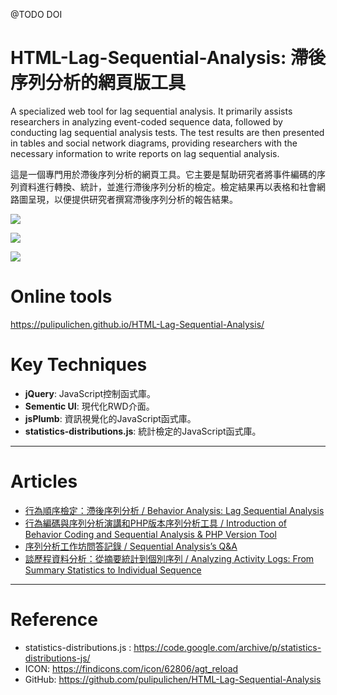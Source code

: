 @TODO DOI
# HTML-Lag-Sequential-Analysis: 滯後序列分析的網頁版工具

A specialized web tool for lag sequential analysis. It primarily assists researchers in analyzing event-coded sequence data, followed by conducting lag sequential analysis tests. The test results are then presented in tables and social network diagrams, providing researchers with the necessary information to write reports on lag sequential analysis.

這是一個專門用於滯後序列分析的網頁工具。它主要是幫助研究者將事件編碼的序列資料進行轉換、統計，並進行滯後序列分析的檢定。檢定結果再以表格和社會網路圖呈現，以便提供研究者撰寫滯後序列分析的報告結果。

![](https://blogger.googleusercontent.com/img/a/AVvXsEj5mV2kAdrriI5ADy7m2LA77em1bhRbj6WCk4svzAqWGfmPd9EskqV86VfNeIgTxU2Y1AL-Z6uzFv5b6rDXQdbDWp6SfjtoZdVNqHtWdeoLNuXy-mGgkBWpmyAv2NSDStFYjolT6r93cvrbh3AfsLayzTyDXExrtAFo-pBi5gy_LoAxXfhj55FJQA)

![](https://blogger.googleusercontent.com/img/a/AVvXsEgFNF54-LTkO3FJpJQuCTA0KEPqO5nRV0G-6KfLivickzv4CHB4Ytt6P57cDWtYvJjzRUHjwOiu-WV4-xm3OzJ4l93bs_e3MZvso_T3UsypXaLm28NOHy5_hMShm7ouHkA5IczJAUtTPwpcaPR9slaa0fmJ5rL_HfS03pKjc8SExtnTYzSX8ed5PA)

![](https://blogger.googleusercontent.com/img/a/AVvXsEgB6_bKqyGbBECVv5ALvcJ9UBVRg31LEEVEyQ9pUqkl1RIkLoFcy0rKr7R_GW7_qPbMaHKIcp5Qw-3YWtOKrSa9opeA1w_kkKIUDYsO_eAX0qtNKqOGBOnl5qpBPCf5dTwieyr6QgGioUu7imGcoqclRJixtu6SW_xd4vJzCzqil96OmmNBLE-KcA)

# Online tools

https://pulipulichen.github.io/HTML-Lag-Sequential-Analysis/

# Key Techniques

- **jQuery**: JavaScript控制函式庫。
- **Sementic UI**: 現代化RWD介面。
- **jsPlumb**: 資訊視覺化的JavaScript函式庫。
- **statistics-distributions.js**: 統計檢定的JavaScript函式庫。

----

# Articles

- [行為順序檢定：滯後序列分析 / Behavior Analysis: Lag Sequential Analysis](https://blog.pulipuli.info/2017/10/behavior-analysis-lag-sequential.html)
- [行為編碼與序列分析演講和PHP版本序列分析工具 / Introduction of Behavior Coding and Sequential Analysis & PHP Version Tool](https://blog.pulipuli.info/2016/10/php-introduction-of-behavior-coding-and.html)
- [序列分析工作坊問答記錄 / Sequential Analysis’s Q&A](https://blog.pulipuli.info/2016/11/sequential-analysiss-q.html)
- [談歷程資料分析：從摘要統計到個別序列 / Analyzing Activity Logs: From Summary Statistics to Individual Sequence](https://blog.pulipuli.info/2017/06/analyzing-activity-logs-from-summary.html)

----

# Reference

- statistics-distributions.js : https://code.google.com/archive/p/statistics-distributions-js/
- ICON: https://findicons.com/icon/62806/agt_reload
- GitHub: https://github.com/pulipulichen/HTML-Lag-Sequential-Analysis